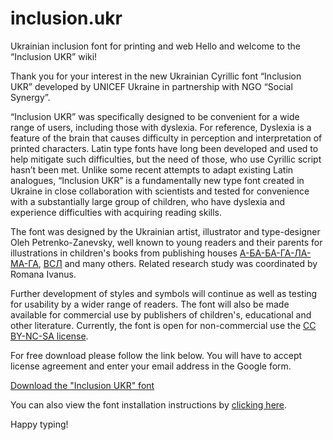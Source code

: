 # inclusion.ukr
Ukrainian inclusion font for printing and web
Hello and welcome to the “Inclusion UKR” wiki!

Thank you for your interest in the new Ukrainian Cyrillic font “Inclusion UKR” developed by UNICEF Ukraine in partnership with NGO “Social Synergy”.

“Inclusion UKR” was specifically designed to be convenient for a wide range of users, including those with dyslexia. For reference, Dyslexia is a feature of the brain that causes difficulty in perception and interpretation of printed characters. Latin type fonts have long been developed and used to help mitigate such difficulties, but the need of those, who use Cyrillic script hasn’t been met. Unlike some recent attempts to adapt existing Latin analogues, “Inclusion UKR” is a fundamentally new type font created in Ukraine in close collaboration with scientists and tested for convenience with a substantially large group of children, who have dyslexia and experience difficulties with acquiring reading skills.

The font was designed by the Ukrainian artist, illustrator and type-designer Oleh Petrenko-Zanevsky, well known to young readers and their parents for illustrations in children's books from publishing houses [А-БА-БА-ГА-ЛА-МА-ГА](http://ababahalamaha.com.ua/en), [ВСЛ](https://starylev.com.ua/foreign-rights) and many others. Related research study was coordinated by Romana Ivanus.

Further development of styles and symbols will continue as well as testing for usability by a wider range of readers. The font will also be made available for commercial use by publishers of children's, educational and other literature. Currently, the font is open for non-commercial use the [CC BY-NC-SA license](https://creativecommons.org/licenses/by-nc-sa/4.0/legalcode).

For free download please follow the link below. You will have to accept license agreement and enter your email address in the Google form.


[Download the "Inclusion UKR" font](https://forms.gle/WNAgZQPpsNcVP54w5)


You can also view the font installation instructions by [clicking here](https://support.microsoft.com/en-us/help/314960/how-to-install-or-remove-a-font-in-windows).

Happy typing!
